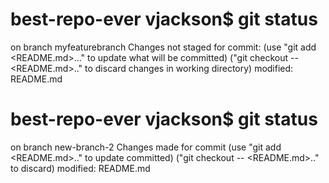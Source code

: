 # best-repo-ever vjackson$ git status
on branch myfeaturebranch
Changes not staged for commit:
        (use "git add <README.md>..." to update what will be committed)
        ("git checkout -- <README.md>.." to discard changes in working directory)
    modified: README.md

# best-repo-ever vjackson$ git status
on branch new-branch-2
Changes made for commit
        (use "git add <README.md>.." to update committed)
        ("git checkout -- <README.md>.." to discard)
     modified: README.md

